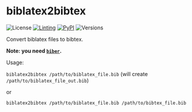 # biblatex2bibtex

![License](https://img.shields.io/github/license/fmatter/biblatex2bibtex)
[![Linting](https://img.shields.io/github/workflow/status/fmatter/biblatex2bibtex/lint?label=linting)](https://github.com/fmatter/biblatex2bibtex/actions/workflows/lint.yml)
[![PyPI](https://img.shields.io/pypi/v/biblatex2bibtex.svg)](https://pypi.org/project/biblatex2bibtex)
![Versions](https://img.shields.io/pypi/pyversions/biblatex2bibtex)

Convert biblatex files to bibtex.

**Note: you need [`biber`](https://github.com/plk/biber).**

Usage:

`biblatex2bibtex /path/to/biblatex_file.bib` (will create `/path/to/biblatex_file_out.bib`)

or 

`biblatex2bibtex /path/to/biblatex_file.bib /path/to/bibtex_file.bib`